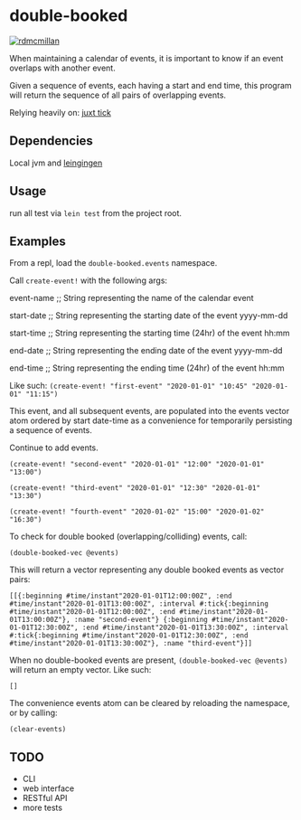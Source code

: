 # double-booked
[![rdmcmillan](https://circleci.com/gh/rdmcmillan/double-booked.svg?style=svg)](https://app.circleci.com/pipelines/github/rdmcmillan/double-booked)

When maintaining a calendar of events, it is important to know if an event overlaps with another event.

Given a sequence of events, each having a start and end time, this program will return the sequence of all pairs of overlapping events.

Relying heavily on: [juxt tick](https://github.com/juxt/tick)

## Dependencies
Local jvm and [leingingen](https://leiningen.org/)

## Usage
run all test via `lein test` from the project root.

## Examples

From a repl, load the `double-booked.events` namespace.

Call `create-event!` with the following args:

event-name      ;; String representing the name of the calendar event

start-date      ;; String representing the starting date of the event yyyy-mm-dd

start-time      ;; String representing the starting time (24hr) of the event hh:mm

end-date        ;; String representing the ending date of the event yyyy-mm-dd

end-time        ;; String representing the ending time (24hr) of the event hh:mm

Like such:
`(create-event! "first-event" "2020-01-01" "10:45" "2020-01-01" "11:15")`

This event, and all subsequent events, are populated into the events vector atom
ordered by start date-time as a convenience for temporarily persisting a sequence
of events.

Continue to add events.

`(create-event! "second-event" "2020-01-01" "12:00" "2020-01-01" "13:00")`

`(create-event! "third-event" "2020-01-01" "12:30" "2020-01-01" "13:30")`

`(create-event! "fourth-event" "2020-01-02" "15:00" "2020-01-02" "16:30")`

To check for double booked (overlapping/colliding) events, call:

`(double-booked-vec @events)`

This will return a vector representing any double booked events as vector pairs:  

`[[{:beginning #time/instant"2020-01-01T12:00:00Z",
:end #time/instant"2020-01-01T13:00:00Z",
:interval #:tick{:beginning #time/instant"2020-01-01T12:00:00Z", :end #time/instant"2020-01-01T13:00:00Z"},
:name "second-event"}
{:beginning #time/instant"2020-01-01T12:30:00Z",
:end #time/instant"2020-01-01T13:30:00Z",
:interval #:tick{:beginning #time/instant"2020-01-01T12:30:00Z", :end #time/instant"2020-01-01T13:30:00Z"},
:name "third-event"}]]`

When no double-booked events are present, `(double-booked-vec @events)` will return an empty vector.
Like such:

`[]`

The convenience events atom can be cleared by reloading the namespace, or by calling:

`(clear-events)`

## TODO
- CLI
- web interface
- RESTful API
- more tests




